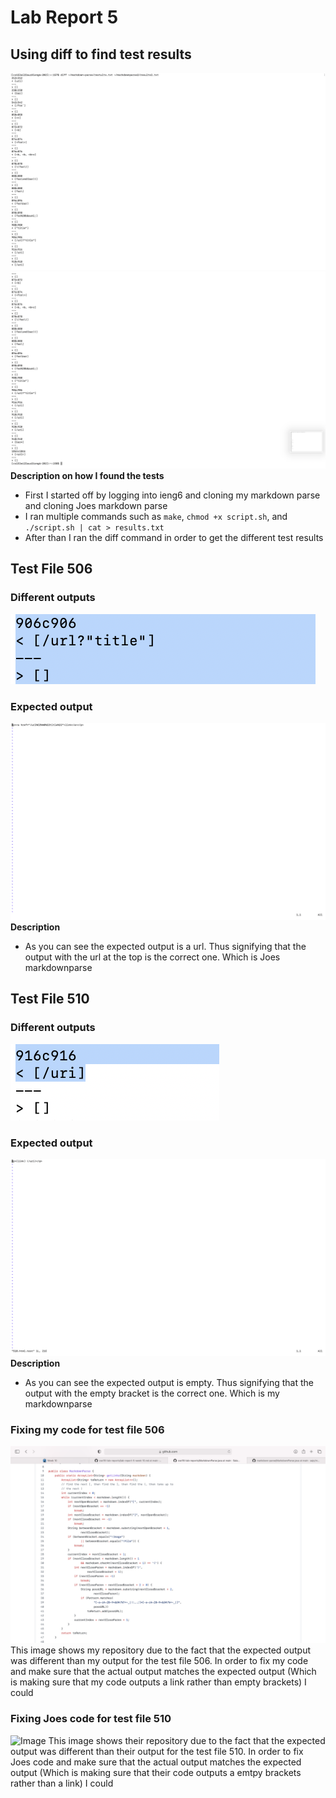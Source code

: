 # Lab Report 5
## Using diff to find test results
![Image](Right1.png) 
![Image](Right2.png) 
**Description on how I found the tests** 
- First I started off by logging into ieng6 and cloning my markdown parse and cloning Joes markdown parse
- I ran multiple commands such as `make`, `chmod +x script.sh`, and `./script.sh | cat > results.txt`
- After than I ran the diff command in order to get the different test results

## Test File 506
### Different outputs
![Image](T.png) 
### Expected output
![Image](Realexpected.png) 
**Description** 
- As you can see the expected output is a url. Thus signifying that the output with the url at the top is the correct one. Which is Joes markdownparse

## Test File 510
### Different outputs
![Image](T1.png) 
### Expected output
![Image](Realexpected1.png) 
**Description** 
- As you can see the expected output is empty. Thus signifying that the output with the empty bracket is the correct one. Which is my markdownparse

### Fixing my code for test file 506
![Image](mine.png) 
This image shows my repository due to the fact that the expected output was different than my output for the test file 506. In order to fix my code and make sure that the actual output matches the expected output (Which is making sure that my code outputs a link rather than empty brackets) I could

### Fixing Joes code for test file 510
![Image](.png) 
This image shows their repository due to the fact that the expected output was different than their output for the test file 510. In order to fix Joes code and make sure that the actual output matches the expected output (Which is making sure that their code outputs a emtpy brackets rather than a link) I could

